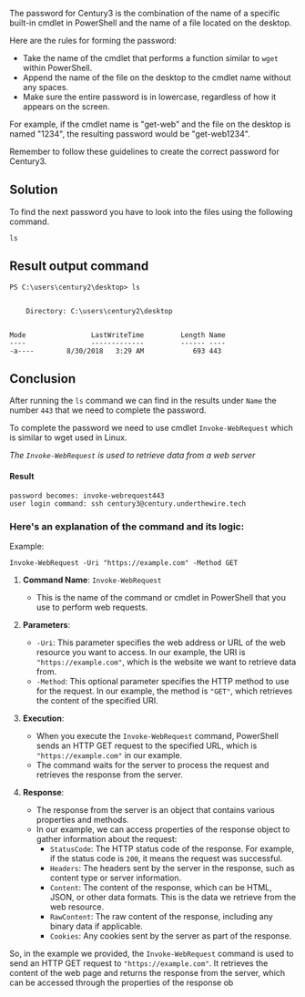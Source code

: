 

The password for Century3 is the combination of the name of a specific built-in cmdlet in PowerShell and the name of a file located on the desktop.

Here are the rules for forming the password:

- Take the name of the cmdlet that performs a function similar to `wget` within PowerShell.
- Append the name of the file on the desktop to the cmdlet name without any spaces.
- Make sure the entire password is in lowercase, regardless of how it appears on the screen.

For example, if the cmdlet name is "get-web" and the file on the desktop is named "1234", the resulting password would be "get-web1234".

Remember to follow these guidelines to create the correct password for Century3.

## Solution

To find the next password you have to look into the files using the following command.
```
ls
```

## Result output command

```
PS C:\users\century2\desktop> ls


    Directory: C:\users\century2\desktop


Mode                LastWriteTime         Length Name
----                -------------         ------ ----
-a----        8/30/2018   3:29 AM            693 443
```

## Conclusion

After running the `ls` command we can find in the results under `Name` the number `443` that we need to complete the password.

To complete the password we need to use cmdlet `Invoke-WebRequest` which is similar to wget used in Linux.

*The `Invoke-WebRequest` is used to retrieve data from a web server*

#### Result

```
password becomes: invoke-webrequest443
user login command: ssh century3@century.underthewire.tech
```

### Here's an explanation of the command and its logic:

Example:
```
Invoke-WebRequest -Uri "https://example.com" -Method GET
```

1. **Command Name**: `Invoke-WebRequest`
   - This is the name of the command or cmdlet in PowerShell that you use to perform web requests.

2. **Parameters**:
   - `-Uri`: This parameter specifies the web address or URL of the web resource you want to access. In our example, the URI is `"https://example.com"`, which is the website we want to retrieve data from.
   - `-Method`: This optional parameter specifies the HTTP method to use for the request. In our example, the method is `"GET"`, which retrieves the content of the specified URI.

3. **Execution**:
   - When you execute the `Invoke-WebRequest` command, PowerShell sends an HTTP GET request to the specified URL, which is `"https://example.com"` in our example.
   - The command waits for the server to process the request and retrieves the response from the server.

4. **Response**:
   - The response from the server is an object that contains various properties and methods.
   - In our example, we can access properties of the response object to gather information about the request:
     - `StatusCode`: The HTTP status code of the response. For example, if the status code is `200`, it means the request was successful.
     - `Headers`: The headers sent by the server in the response, such as content type or server information.
     - `Content`: The content of the response, which can be HTML, JSON, or other data formats. This is the data we retrieve from the web resource.
     - `RawContent`: The raw content of the response, including any binary data if applicable.
     - `Cookies`: Any cookies sent by the server as part of the response.

So, in the example we provided, the `Invoke-WebRequest` command is used to send an HTTP GET request to `"https://example.com"`. It retrieves the content of the web page and returns the response from the server, which can be accessed through the properties of the response ob
